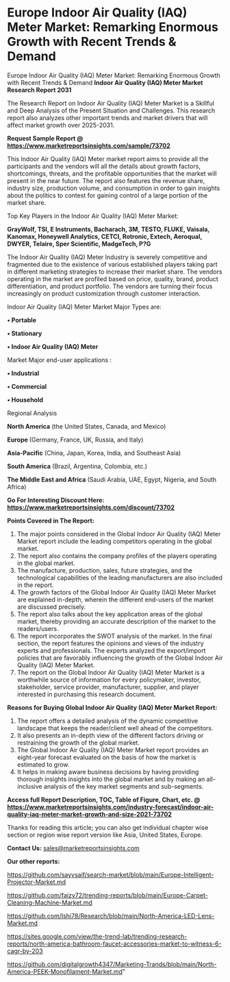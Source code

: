 # Europe Indoor Air Quality (IAQ) Meter Market: Remarking Enormous Growth with Recent Trends & Demand
Europe Indoor Air Quality (IAQ) Meter Market: Remarking Enormous Growth with Recent Trends & Demand
<strong>Indoor Air Quality (IAQ) Meter Market Research Report 2031</strong>

The Research Report on Indoor Air Quality (IAQ) Meter Market is a Skillful and Deep Analysis of the Present Situation and Challenges. This research report also analyzes other important trends and market drivers that will affect market growth over 2025-2031.

<strong>Request Sample Report @ <a href=https://www.marketreportsinsights.com/sample/73702>https://www.marketreportsinsights.com/sample/73702</a></strong>

This Indoor Air Quality (IAQ) Meter market report aims to provide all the participants and the vendors will all the details about growth factors, shortcomings, threats, and the profitable opportunities that the market will present in the near future. The report also features the revenue share, industry size, production volume, and consumption in order to gain insights about the politics to contest for gaining control of a large portion of the market share.

Top Key Players in the Indoor Air Quality (IAQ) Meter Market:

<strong>GrayWolf, TSI, E Instruments, Bacharach, 3M, TESTO, FLUKE, Vaisala, Kanomax, Honeywell Analytics, CETCI, Rotronic, Extech, Aeroqual, DWYER, Telaire, Sper Scientific, MadgeTech, P?G</strong>

The Indoor Air Quality (IAQ) Meter Industry is severely competitive and fragmented due to the existence of various established players taking part in different marketing strategies to increase their market share. The vendors operating in the market are profiled based on price, quality, brand, product differentiation, and product portfolio. The vendors are turning their focus increasingly on product customization through customer interaction.

Indoor Air Quality (IAQ) Meter Market Major Types are:

<strong>• Portable

• Stationary

• Indoor Air Quality (IAQ) Meter</strong>

Market Major end-user applications :

<strong>• Industrial

• Commercial

• Household</strong>

Regional Analysis

</u><strong><b>North America</b></strong> (the United States, Canada, and Mexico)

<strong><b>Europe </b></strong>(Germany, France, UK, Russia, and Italy)

<strong><b>Asia-Pacific</b></strong> (China, Japan, Korea, India, and Southeast Asia)

<strong><b>South America</b></strong> (Brazil, Argentina, Colombia, etc.)

<strong><b>The Middle East and Africa</b></strong> (Saudi Arabia, UAE, Egypt, Nigeria, and South Africa)

<strong>Go For Interesting Discount Here: <a href=https://www.marketreportsinsights.com/discount/73702>https://www.marketreportsinsights.com/discount/73702</a></strong>

<strong>Points Covered in The Report:</strong>
<ol>
  <li>The major points considered in the Global Indoor Air Quality (IAQ) Meter Market report include the leading competitors operating in the global market.</li>
  <li>The report also contains the company profiles of the players operating in the global market.</li>
  <li>The manufacture, production, sales, future strategies, and the technological capabilities of the leading manufacturers are also included in the report.</li>
  <li>The growth factors of the Global Indoor Air Quality (IAQ) Meter Market are explained in-depth, wherein the different end-users of the market are discussed precisely.</li>
  <li>The report also talks about the key application areas of the global market, thereby providing an accurate description of the market to the readers/users.</li>
  <li>The report incorporates the SWOT analysis of the market. In the final section, the report features the opinions and views of the industry experts and professionals. The experts analyzed the export/import policies that are favorably influencing the growth of the Global Indoor Air Quality (IAQ) Meter Market.</li>
  <li>The report on the Global Indoor Air Quality (IAQ) Meter Market is a worthwhile source of information for every policymaker, investor, stakeholder, service provider, manufacturer, supplier, and player interested in purchasing this research document.</li>
</ol>
<strong>Reasons for Buying Global Indoor Air Quality (IAQ) Meter Market Report:</strong>

<ol>
  <li>The report offers a detailed analysis of the dynamic competitive landscape that keeps the reader/client well ahead of the competitors.</li>
  <li>It also presents an in-depth view of the different factors driving or restraining the growth of the global market.</li>
  <li>The Global Indoor Air Quality (IAQ) Meter Market report provides an eight-year forecast evaluated on the basis of how the market is estimated to grow.</li>
  <li>It helps in making aware business decisions by having providing thorough insights insights into the global market and by making an all-inclusive analysis of the key market segments and sub-segments.</li>
</ol>
<strong>Access full Report Description, TOC, Table of Figure, Chart, etc. @ <a href=https://www.marketreportsinsights.com/industry-forecast/indoor-air-quality-iaq-meter-market-growth-and-size-2021-73702>https://www.marketreportsinsights.com/industry-forecast/indoor-air-quality-iaq-meter-market-growth-and-size-2021-73702</a></strong>


Thanks for reading this article; you can also get individual chapter wise section or region wise report version like Asia, United States, Europe.

<strong>Contact Us:</strong>
sales@marketreportsinsights.com

<strong>Our other reports:</strong>

<a href=https://github.com/sayysaif/search-market/blob/main/Europe-Intelligent-Projector-Market.md>https://github.com/sayysaif/search-market/blob/main/Europe-Intelligent-Projector-Market.md</a>

<a href=https://github.com/faizy72/trending-reports/blob/main/Europe-Carpet-Cleaning-Machine-Market.md>https://github.com/faizy72/trending-reports/blob/main/Europe-Carpet-Cleaning-Machine-Market.md</a>

<a href=https://github.com/Ishi78/Research/blob/main/North-America-LED-Lens-Market.md>https://github.com/Ishi78/Research/blob/main/North-America-LED-Lens-Market.md</a>

<a href=https://sites.google.com/view/the-trend-lab/trending-research-reports/north-america-bathroom-faucet-accessories-market-to-witness-6-cagr-by-203>https://sites.google.com/view/the-trend-lab/trending-research-reports/north-america-bathroom-faucet-accessories-market-to-witness-6-cagr-by-203</a>

<a href=https://github.com/digitalgrowth4347/Marketing-Trands/blob/main/North-America-PEEK-Monofilament-Market.md>https://github.com/digitalgrowth4347/Marketing-Trands/blob/main/North-America-PEEK-Monofilament-Market.md</a>"
